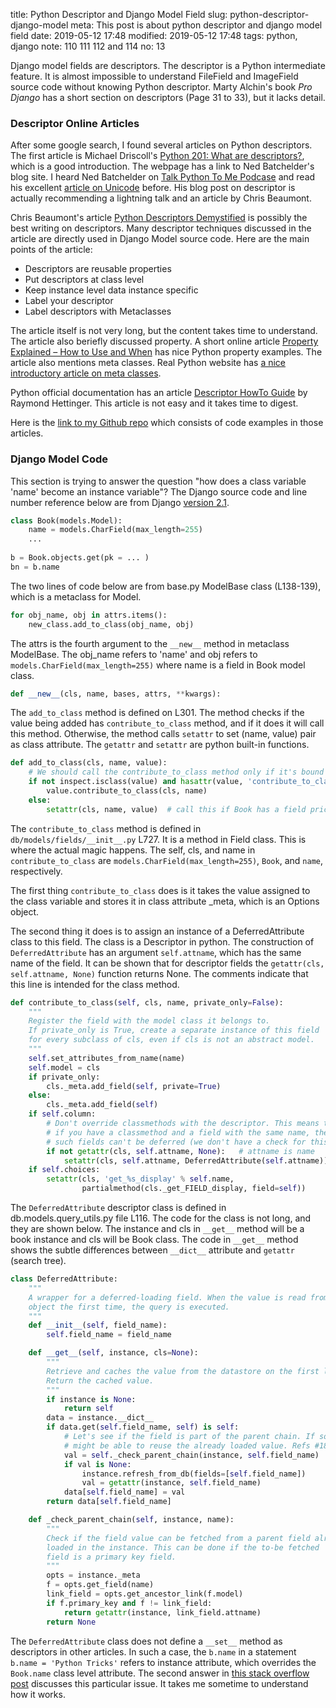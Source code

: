 title: Python Descriptor and Django Model Field
slug: python-descriptor-django-model
meta: This post is about python descriptor and django model field
date: 2019-05-12 17:48
modified: 2019-05-12 17:48
tags: python, django
note: 110 111 112 and 114
no: 13


Django model fields are descriptors. The descriptor is a Python intermediate feature. 
It is almost impossible to understand FileField and ImageField source code 
without knowing Python descriptor.  Marty Alchin's book *Pro Django* has 
a short section on descriptors (Page 31 to 33), but it lacks detail. 

### Descriptor Online Articles

After some google search, I found several articles on Python descriptors. 
The first article is Michael Driscoll's 
[Python 201: What are descriptors?](https://www.blog.pythonlibrary.org/2016/06/10/python-201-what-are-descriptors/), 
which is a good introduction. The webpage has a link 
to Ned Batchelder's blog site. I heard Ned Batchelder on 
[Talk Python To Me Podcase](https://talkpython.fm/) and read his excellent 
[article on Unicode](https://nedbatchelder.com/text/unipain.html) before. His blog post 
on descriptor is actually recommending a lightning talk and an article by Chris 
Beaumont. 

Chris Beaumont's article 
[Python Descriptors Demystified](https://nbviewer.jupyter.org/urls/gist.github.com/ChrisBeaumont/5758381/raw/descriptor_writeup.ipynb) 
is possibly the best writing on descriptors.  Many descriptor techniques 
discussed in the article are directly used in Django Model source code. Here are the main points 
of the article:

* Descriptors are reusable properties
* Put descriptors at class level
* Keep instance level data instance specific
* Label your descriptor
* Label descriptors with Metaclasses

The article itself is not very long, but the content takes time to understand. The article 
also beriefly discussed property. A short online article 
[Property Explained – How to Use and When](https://www.machinelearningplus.com/python/python-property/) 
has nice Python property examples. The article also mentions meta classes.  Real 
Python website has 
[a nice introductory article on meta classes](https://realpython.com/python-metaclasses/). 

Python official documentation has an article 
[Descriptor HowTo Guide](https://docs.python.org/3/howto/descriptor.html) 
by Raymond Hettinger. This article is not easy and it takes time to digest. 

Here is the 
[link to my Github repo](https://github.com/georgexyz19/PythonDescriptor) 
which consists of code examples in those articles. 


### Django Model Code

This section is trying to answer the question "how does a class variable 'name' 
become an instance variable"? The Django source code and line number reference below are from Django 
[version 2.1](https://github.com/django/django/tree/2.1). 

```python
class Book(models.Model):
    name = models.CharField(max_length=255)
    ...
    
b = Book.objects.get(pk = ... )
bn = b.name

```

The two lines of code below are from base.py ModelBase class (L138-139), which is
a metaclass for Model.
  
```python
for obj_name, obj in attrs.items():
    new_class.add_to_class(obj_name, obj)
```

The attrs is the fourth argument to the `__new__` method in metaclass ModelBase. 
The obj_name refers to 'name' and obj refers to `models.CharField(max_length=255)` 
where name is a field in Book model class. 

```python
def __new__(cls, name, bases, attrs, **kwargs):
```

The `add_to_class` method is defined on L301.  The method checks if the 
value being added has `contribute_to_class` method, and if it does it will call 
this method. Otherwise, the method calls `setattr` to set (name, value) pair 
as class attribute.  The `getattr` and `setattr` are python built-in functions. 

```python
def add_to_class(cls, name, value):
    # We should call the contribute_to_class method only if it's bound
    if not inspect.isclass(value) and hasattr(value, 'contribute_to_class'):
        value.contribute_to_class(cls, name)
    else:
        setattr(cls, name, value)  # call this if Book has a field price = 50
```

The `contribute_to_class` method is defined in `db/models/fields/__init__.py` L727. 
It is a method in Field class. 
This is where the actual magic happens.  The self, cls, and name in `contribute_to_class` 
are `models.CharField(max_length=255)`, `Book`, and `name`, respectively. 

The first thing `contribute_to_class` does is it takes the value assigned to the 
class variable and stores it in class attribute \_meta, which is an Options object. 

The second thing it does is to assign an instance of a DeferredAttribute class 
to this field.  The class is a Descriptor in python. The construction of 
`DeferredAttribute` has an argument `self.attname`, which has the same name of 
the field.  It can be shown that for descriptor fields the `getattr(cls, self.attname, None)` 
function returns None.  The comments indicate that this line is intended for the class method. 

```python
def contribute_to_class(self, cls, name, private_only=False):
    """
    Register the field with the model class it belongs to.
    If private_only is True, create a separate instance of this field
    for every subclass of cls, even if cls is not an abstract model.
    """
    self.set_attributes_from_name(name)
    self.model = cls
    if private_only:
        cls._meta.add_field(self, private=True)
    else:
        cls._meta.add_field(self)
    if self.column:
        # Don't override classmethods with the descriptor. This means that
        # if you have a classmethod and a field with the same name, then
        # such fields can't be deferred (we don't have a check for this).
        if not getattr(cls, self.attname, None):   # attname is name
            setattr(cls, self.attname, DeferredAttribute(self.attname)) 
    if self.choices:
        setattr(cls, 'get_%s_display' % self.name,
                partialmethod(cls._get_FIELD_display, field=self))
```

The `DeferredAttribute` descriptor class is defined in db.models.query_utils.py 
file L116.  The code for the class is not long, and they are shown below. 
The instance and cls in `__get__` method will be a book instance and cls will 
be Book class. The code in `__get__` method shows the subtle differences 
between `__dict__` attribute and `getattr` (search tree). 

```python
class DeferredAttribute:
    """
    A wrapper for a deferred-loading field. When the value is read from this
    object the first time, the query is executed.
    """
    def __init__(self, field_name):
        self.field_name = field_name

    def __get__(self, instance, cls=None):
        """
        Retrieve and caches the value from the datastore on the first lookup.
        Return the cached value.
        """
        if instance is None:
            return self
        data = instance.__dict__
        if data.get(self.field_name, self) is self:
            # Let's see if the field is part of the parent chain. If so we
            # might be able to reuse the already loaded value. Refs #18343.
            val = self._check_parent_chain(instance, self.field_name)
            if val is None:
                instance.refresh_from_db(fields=[self.field_name])
                val = getattr(instance, self.field_name)
            data[self.field_name] = val
        return data[self.field_name]

    def _check_parent_chain(self, instance, name):
        """
        Check if the field value can be fetched from a parent field already
        loaded in the instance. This can be done if the to-be fetched
        field is a primary key field.
        """
        opts = instance._meta
        f = opts.get_field(name)
        link_field = opts.get_ancestor_link(f.model)
        if f.primary_key and f != link_field:
            return getattr(instance, link_field.attname)
        return None
```

The `DeferredAttribute` class does not define a `__set__` method as descriptors 
in other articles.  In such a case, the `b.name` in a statement `b.name = 'Python Tricks'` 
refers to instance attribute, which overrides the `Book.name` class level attribute. 
The second answer in 
[this stack overflow post](https://stackoverflow.com/questions/48537906/how-do-keyword-arguments-interact-with-model-django?rq=1) 
discusses this particular issue.  It takes me sometime to understand how it works. 
  
